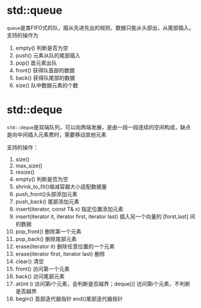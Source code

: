 
# std::queue

`queue`是类FIFO式的队，服从先进先出的规则，数据只能从头部出，从尾部插入。
支持的操作为
1. empty() 判断是否为空
2. push() 元素从队的尾部插入
3. pop() 首元素出队
4. front() 获得队首部的数据
5. back() 获得队尾部的数据
6. size() 队中数据元素的个数


# std::deque
`std::deque`是双端队列，可以向两端发展，是由一段一段连续的空间构成，缺点是向中间插入元素费时，需要移动其他元素

支持的操作：
1. size()
2. max_size()
3. resize()
4. empty() 判断是否为空
5. shrink_to_fit()缩减容器大小适配数据量
6. push_front()头部添加元素
7. push_back() 尾部添加元素
8. insert(iterator, const T& x) 指定位置添加元素
9. insert(iterator it, iterator first, iterator last) 插入另一个向量的 [forst,last] 间的数据
10. pop_front() 删除第一个元素
11. pop_back() 删除尾部元素
12. erase(iterator it) 删除任意位置的一个元素
13. erase(iterator first, iterator last) 删除
14. clear() 清空
15. front() 访问第一个元素 
16. back() 访问尾部元素
17. at(int i) 访问第i个元素，会判断是否越界；deque[i] 访问第i个元素，不判断是否越界
18. begin() 首部迭代器指针  end()尾部迭代器指针 